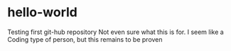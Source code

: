 # hello-world
Testing first git-hub repository
Not even sure what this is for.
I seem like a Coding type of person, but this remains to be proven 
